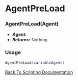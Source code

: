 # AgentPreLoad

### AgentPreLoad(Agent)
- ***Agent:*** 
- ***Returns:*** Nothing

### Usage

```Lua
AgentPreLoad(variableAgent)
```


[Back To Scripting Documentation](../README.md)
